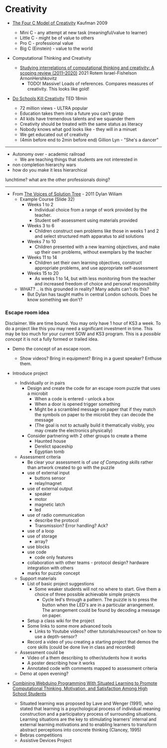 Creativity
==========

* [The Four C Model of Creativity](https://www.waldenu.edu/online-masters-programs/ms-in-education/resource/the-four-c-model-of-creativity) Kaufman  2009
    * Mini C - any attempt at new task (meaningful/value to learner)
    * Little C - might be of value to others
    * Pro C - professional value
    * Big C (Einstein) - value to the world

* Computational Thinking and Creativity
    * [Studying interrelations of computational thinking and creativity: A scoping review (2011–2020)](https://www.sciencedirect.com/science/article/pii/S036013152100230X) 2021 Rotem Israel-Fishelson ArnonHershkovitz
        * TODO! Massive! Loads of references. Compares measures of creativity. This looks like gold!


* [Do Schools Kill Creativity](https://www.ted.com/talks/sir_ken_robinson_do_schools_kill_creativity) TED 18min
    * 72 million views - ULTRA popular
    * Education takes them into a future you can't grasp
    * All kids have tremendous talents and we squander them
    * Creativity should be treated with the same status as literacy
    * Nobody knows what god looks like - they will in a minuet
    * We get educated out of creativity
    * (4min before end to 2min before end) Gillion Lyn - "She's a dancer"

---


* Autonomy over - academic railroad
    * We are teaching things that students are not interested in
* non completion hierarchy wars
* how do you make it less hierarchical

lunchtime? what are the other professionals doing?


---


* From [The Voices of Solution Tree](https://slideplayer.com/slide/3762685/) - 2011 Dylan Wiliam
    * Example Course (Slide 32)
        * Weeks 1 to 2
            * Individual choice from a range of work provided by the teacher.
            * Student self-assessment using materials provided
        * Weeks 3 to 6
            * Children construct own problems like those in weeks 1 and 2 and select structured math apparatus to aid solutions
        * Weeks 7 to 10
            * Children presented with a new learning objectives, and make up their own problems, without exemplars by the teacher
        * Weeks 11 to 14
            * Children set their own learning objectives, construct appropriate problems, and use appropriate self-assessment
        * Weeks 15 to 20
            * As weeks 1 to 14, but with less monitoring from the teacher and increased freedom of choice and personal responsibility
    * WHAT? .. is this grounded in reality? Many adults can't do this?
        * But Dylan has taught maths in central London schools. Does he know something we don't?



### Escape room idea

Disclaimer.
We are time bound.
You may only have 1 hour of KS3 a week. 
To do a project like this you may need a significant investment in time. 
This may be too much for your current SOW and KS3 program. 
This is a _possible concept_ it is not a fully formed or trailed idea.


* Demo the concept of an escape room.
    * Show videos? Bring in equipment? Bring in a guest speaker? Enthuse them.
* Introduce project
    * Individually or in pairs
        * Design and create the code for an escape room puzzle that uses a microbit
            * When a code is entered - unlock a box
            * When a door is opened trigger something
            * Might be a scrambled message on paper that if they match the symbols on paper to the microbit they can decode the message
            * (The goal is not to actually build it thematically visibly, you may create the electronics physically)
        * Consider partnering with 2 other groups to create a theme
            * Haunted house
            * Derelict spaceship
            * Egyptian tomb
    * Assessment criteria
        * Be clear your assessment is of _use of Computing skills_ rather than artwork created to go with the puzzle
        * use of external input
            * buttons sensor
            * relay/magnet
        * use of external output
            * speaker
            * motor
            * magnetic latch
            * led
        * use of radio communication
            * describe the protocol
            * Transmission? Error handling? Ack?
        * use of a loop
        * use of storage
            * array?
        * use blocks
        * use code
            * code only features
        * collaboration with other teams - protocol design? hardware integration with others
        * marks for puzzle concept
    * Support materials
        * List of basic project suggestions
            * Some weaker students will not no where to start. Give them a choice of three possible achievable simple projects
                * Cycle led's through a pattern. The puzzle is to press the button when the LED's are in a particular arrangement. The arrangement could be found by decoding a message on paper.
        * Setup a class wiki for the project
        * Some links to some more advanced tools
            * Links to Youtube videos? other tutorials/resources? on how to use a depth-sensor?
        * Record a video of you creating a starting project that demos the core skills (could be done live in class and recorded)
    * Assessment could be
        * Video of a them describing to other/students how it works
        * A poster describing how it works
        * Annotated code with comments mapped to assessment criteria
    * Demo at open evening?


* [Combining Webduino Programming With Situated Learning to Promote Computational Thinking, Motivation, and Satisfaction Among High School Students](https://journals.sagepub.com/doi/full/10.1177/07356331211039961)
    * Situated learning was proposed by Lave and Wenger (1991), who stated that learning is a psychological process of individual meaning construction and a participatory process of surrounding situations. Learning situations are the key to stimulating learners’ internal and external learning motivations and to enabling learners to transform abstract perceptions into concrete thinking (Clancey, 1995)
    * Bebras competitions
    * Assistive Devices Project

